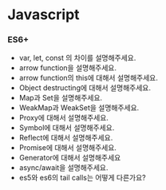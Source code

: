 # Javascript

### ES6+
- var, let, const 의 차이를 설명해주세요.
- arrow function을 설명해주세요.
- arrow function의 this에 대해서 설명해주세요.
- Object destructing에 대해서 설명해주세요.
- Map과 Set을 설명해주세요.
- WeakMap과 WeakSet을 설명해주세요.
- Proxy에 대해서 설명해주세요.
- Symbol에 대해서 설명해주세요.
- Reflect에 대해서 설명해주세요.
- Promise에 대해서 설명해주세요.
- Generator에 대해서 설명해주세요
- async/await을 설명해주세요.
- es5와 es6의 tail calls는 어떻게 다른가요?

